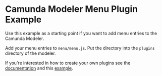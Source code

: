 # Camunda Modeler Menu Plugin Example

Use this example as a starting point if you want to add menu entries to the Camunda Modeler.

Add your menu entries to `menu/menu.js`. Put the directory into the `plugins` directory of the modeler.

If you're interested in how to create your own plugins see the [documentation](https://github.com/camunda/camunda-modeler/tree/master/docs/plugins) and this [example](https://github.com/camunda/camunda-modeler-plugin-example).